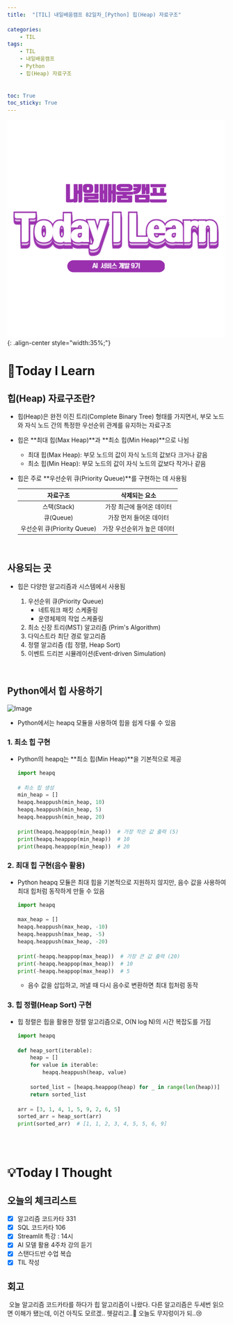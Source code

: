 ```yaml
---
title:  "[TIL] 내일배움캠프 82일차_[Python] 힙(Heap) 자료구조" 

categories: 
    - TIL
tags: 
    - TIL
    - 내일배움캠프
    - Python
    - 힙(Heap) 자료구조


toc: True
toc_sticky: True
---
```


![TIL](/assets/images/TIL2.png){: .align-center style="width:35%;"}

# 👀Today I Learn
## 힙(Heap) 자료구조란?
- 힙(Heap)은 완전 이진 트리(Complete Binary Tree) 형태를 가지면서, 부모 노드와 자식 노드 간의 특정한 우선순위 관계를 유지하는 자료구조
- 힙은 **최대 힙(Max Heap)**과 **최소 힙(Min Heap)**으로 나뉨
  - 최대 힙(Max Heap): 부모 노드의 값이 자식 노드의 값보다 크거나 같음
  - 최소 힙(Min Heap): 부모 노드의 값이 자식 노드의 값보다 작거나 같음
- 힙은 주로 **우선순위 큐(Priority Queue)**를 구현하는 데 사용됨

    |          자료구조           |        삭제되는 요소        |
    |:---------------------------:|:---------------------------:|
    |         스택(Stack)         |  가장 최근에 들어온 데이터  |
    |          큐(Queue)          |   가장 먼저 들어온 데이터   |
    | 우선순위 큐(Priority Queue) | 가장 우선순위가 높은 데이터 |

<br>

## 사용되는 곳
- 힙은 다양한 알고리즘과 시스템에서 사용됨

    1. 우선순위 큐(Priority Queue)
        - 네트워크 패킷 스케줄링
        - 운영체제의 작업 스케줄링
    2. 최소 신장 트리(MST) 알고리즘 (Prim's Algorithm)
    3. 다익스트라 최단 경로 알고리즘
    4. 정렬 알고리즘 (힙 정렬, Heap Sort)
    5. 이벤트 드리븐 시뮬레이션(Event-driven Simulation)

<br>

## Python에서 힙 사용하기

![Image](https://github.com/user-attachments/assets/a44a2842-6904-43e6-b5d1-1c5697a17994)

- Python에서는 heapq 모듈을 사용하여 힙을 쉽게 다룰 수 있음

### 1. 최소 힙 구현
- Python의 heapq는 **최소 힙(Min Heap)**을 기본적으로 제공

    ```python
    import heapq

    # 최소 힙 생성
    min_heap = []
    heapq.heappush(min_heap, 10)
    heapq.heappush(min_heap, 5)
    heapq.heappush(min_heap, 20)

    print(heapq.heappop(min_heap))  # 가장 작은 값 출력 (5)
    print(heapq.heappop(min_heap))  # 10
    print(heapq.heappop(min_heap))  # 20
    ```

### 2. 최대 힙 구현(음수 활용)

- Python heapq 모듈은 최대 힙을 기본적으로 지원하지 않지만, 음수 값을 사용하여 최대 힙처럼 동작하게 만들 수 있음

    ```python
    import heapq

    max_heap = []
    heapq.heappush(max_heap, -10)
    heapq.heappush(max_heap, -5)
    heapq.heappush(max_heap, -20)

    print(-heapq.heappop(max_heap))  # 가장 큰 값 출력 (20)
    print(-heapq.heappop(max_heap))  # 10
    print(-heapq.heappop(max_heap))  # 5
    ```

  - 음수 값을 삽입하고, 꺼낼 때 다시 음수로 변환하면 최대 힙처럼 동작

### 3. 힙 정렬(Heap Sort) 구현
- 힙 정렬은 힙을 활용한 정렬 알고리즘으로, O(N log N)의 시간 복잡도를 가짐

    ```python
    import heapq

    def heap_sort(iterable):
        heap = []
        for value in iterable:
            heapq.heappush(heap, value)
        
        sorted_list = [heapq.heappop(heap) for _ in range(len(heap))]
        return sorted_list

    arr = [3, 1, 4, 1, 5, 9, 2, 6, 5]
    sorted_arr = heap_sort(arr)
    print(sorted_arr)  # [1, 1, 2, 3, 4, 5, 5, 6, 9]
    ```

<br>
<br>



# 💡Today I Thought

## 오늘의 체크리스트
- [x]  알고리즘 코드카타 331
- [x]  SQL 코드카타 106
- [x]  Streamlit 특강 : 14시
- [x]  AI 모델 활용 4주차 강의 듣기
- [x]  스탠다드반 수업 복습
- [x]  TIL 작성

## 회고
&nbsp;오늘 알고리즘 코드카타를 하다가 힙 알고리즘이 나왔다. 다른 알고리즘은 두세번 읽으면 이해가 됐는데, 이건 아직도 모르겠.. 헷갈리고..🫠 오늘도 무지렁이가 되..😢